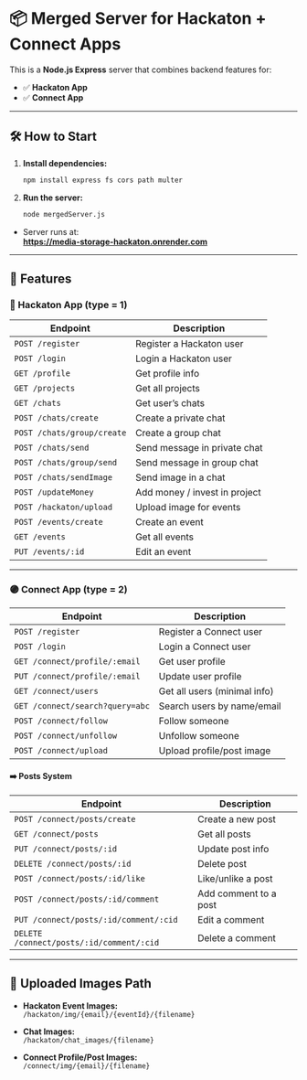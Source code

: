 # 📦 Merged Server for Hackaton + Connect Apps

This is a **Node.js Express** server that combines backend features for:
- ✅ **Hackaton App**
- ✅ **Connect App**

---

## 🛠️ How to Start

1. **Install dependencies:**
   ```bash
   npm install express fs cors path multer
   ```

2. **Run the server:**
   ```bash
   node mergedServer.js
   ```

- Server runs at:  
  **https://media-storage-hackaton.onrender.com**

---

## 🚀 Features

### 🔵 Hackaton App (type = 1)

| Endpoint                  | Description                  |
|---------------------------|------------------------------|
| `POST /register`          | Register a Hackaton user     |
| `POST /login`             | Login a Hackaton user        |
| `GET /profile`            | Get profile info             |
| `GET /projects`           | Get all projects             |
| `GET /chats`              | Get user’s chats             |
| `POST /chats/create`      | Create a private chat        |
| `POST /chats/group/create`| Create a group chat          |
| `POST /chats/send`        | Send message in private chat |
| `POST /chats/group/send`  | Send message in group chat   |
| `POST /chats/sendImage`   | Send image in a chat         |
| `POST /updateMoney`       | Add money / invest in project|
| `POST /hackaton/upload`   | Upload image for events      |
| `POST /events/create`     | Create an event              |
| `GET /events`             | Get all events               |
| `PUT /events/:id`         | Edit an event                |

---

### 🟣 Connect App (type = 2)

| Endpoint                           | Description                |
|------------------------------------|----------------------------|
| `POST /register`                  | Register a Connect user    |
| `POST /login`                     | Login a Connect user       |
| `GET /connect/profile/:email`     | Get user profile           |
| `PUT /connect/profile/:email`     | Update user profile        |
| `GET /connect/users`              | Get all users (minimal info)|
| `GET /connect/search?query=abc`   | Search users by name/email |
| `POST /connect/follow`            | Follow someone             |
| `POST /connect/unfollow`          | Unfollow someone           |
| `POST /connect/upload`            | Upload profile/post image  |

#### ➡️ Posts System

| Endpoint                                      | Description             |
|-----------------------------------------------|-------------------------|
| `POST /connect/posts/create`                  | Create a new post       |
| `GET /connect/posts`                         | Get all posts           |
| `PUT /connect/posts/:id`                     | Update post info        |
| `DELETE /connect/posts/:id`                  | Delete post             |
| `POST /connect/posts/:id/like`               | Like/unlike a post      |
| `POST /connect/posts/:id/comment`            | Add comment to a post   |
| `PUT /connect/posts/:id/comment/:cid`        | Edit a comment          |
| `DELETE /connect/posts/:id/comment/:cid`     | Delete a comment        |

---

## 📁 Uploaded Images Path

- **Hackaton Event Images:**  
  `/hackaton/img/{email}/{eventId}/{filename}`

- **Chat Images:**  
  `/hackaton/chat_images/{filename}`

- **Connect Profile/Post Images:**  
  `/connect/img/{email}/{filename}`